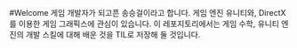 #Welcome
게임 개발자가 되고픈 송승걸이라고 합니다. 게임 엔진 유니티와, DirectX를 이용한 게임 그래픽스에 관심이 있습니다. 이 레포지토리에서는 게임 수학, 유니티 엔진의 개발 스킬에 대해 배운 것을 TIL로 저장해 둘 것입니다.
